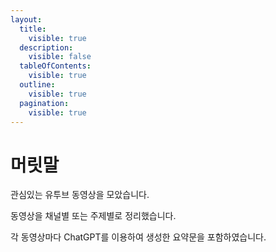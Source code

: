 ```yaml
---
layout:
  title:
    visible: true
  description:
    visible: false
  tableOfContents:
    visible: true
  outline:
    visible: true
  pagination:
    visible: true
---
```


# 머릿말

관심있는 유투브 동영상을 모았습니다.

동영상을 채널별 또는 주제별로 정리했습니다.

각 동영상마다 ChatGPT를 이용하여 생성한 요약문을 포함하였습니다.
